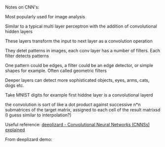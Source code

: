 Notes on CNN's: 

Most popularly used for image analysis

Similar to a typical multi layer perceptron with the addition of convolutional hidden layers

These layers transform the input to next layer as a convolution operation 

They detet patterns in images, each conv layer has a number of filters. Each filter detects patterns

One pattern could be edges, a filter could be an edge detector, or simple shapes for example. Often called geometric filters

Deeper layers can detect more sophisticated objects, eyes, arms, cats, dogs etc. 

Take MNIST digits for example
   first hiddne layer is a convolutional layerd

   the convolution is sort of like a dot product against successive n*n submatrices of the target 
   matrix, assigned to each cell of the result matrixsd
   (I guess similar to interpolation?)

Useful reference: [deeplizard - Convolutional Neural Networks (CNNSs) explained](https://deeplizard.com/learn/video/YRhxdVk_sIs)

From deeplizard demo: 

